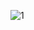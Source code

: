 
![1](https://user-images.githubusercontent.com/87056506/131205041-71f58251-0665-4226-a83e-e91e0aa17dd7.jpeg)

